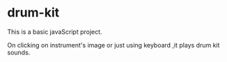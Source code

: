 # drum-kit

This is a basic javaScript project.

On clicking on instrument's image or just using keyboard ,it plays drum kit sounds.

